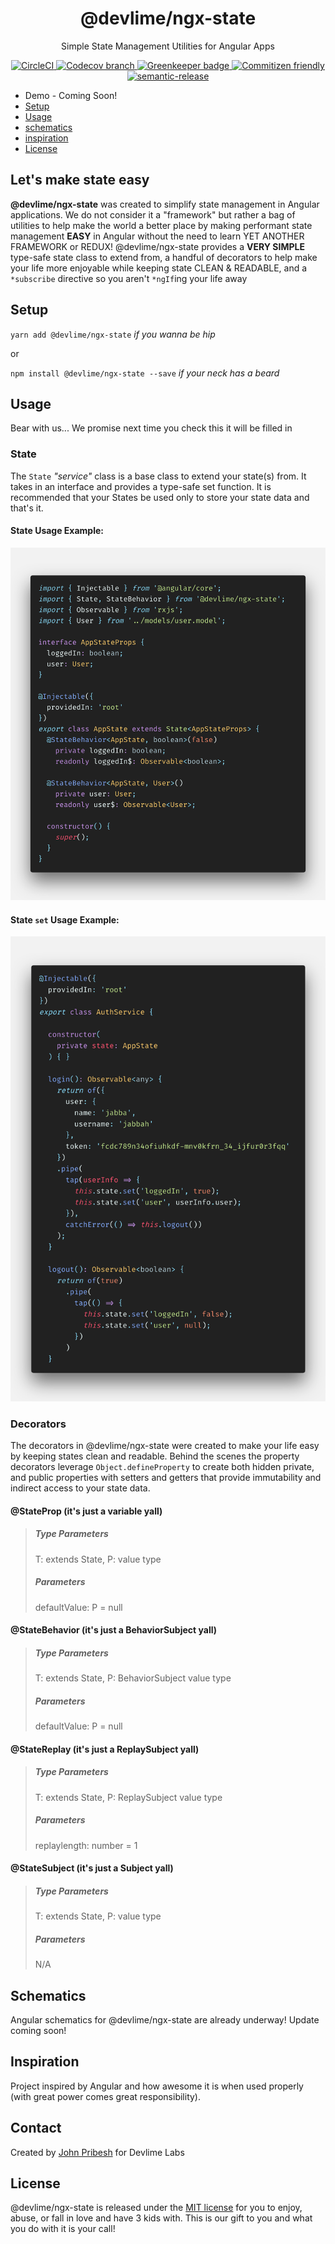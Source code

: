 <h1 align="center">@devlime/ngx-state</h1>
<p align="center">Simple State Management Utilities for Angular Apps</p>

<p align="center">
  <a href="https://circleci.com/gh/devlimelabs/ngx-state/tree/master">
    <img alt="CircleCI" src="https://img.shields.io/circleci/build/gh/devlimelabs/ngx-state/master?style=flat&token=08611d93f1898392311a4fc6b6fe87f48eaa5ad7">
  </a>
  <a href="https://codecov.io/gh/devlimelabs/ngx-state">
    <img alt="Codecov branch" src="https://img.shields.io/codecov/c/gh/devlimelabs/ngx-state/master?style=flat">
  </a>
  <a href="https://greenkeeper.io/">
    <img alt="Greenkeeper badge" src="https://badges.greenkeeper.io/devlimelabs/ngx-state.svg">
  </a>
  <a href="http://commitizen.github.io/cz-cli/">
    <img alt="Commitizen friendly" src="https://img.shields.io/badge/commitizen-friendly-brightgreen.svg">
  </a>
  <a href="https://github.com/semantic-release/semantic-release">
    <img alt="semantic-release" src="https://img.shields.io/badge/%20%20%F0%9F%93%A6%F0%9F%9A%80-semantic--release-e10079.svg">
  </a>
</p>

- Demo - Coming Soon!
- [Setup](#setup)
- [Usage](#usage)
- [schematics](#schematics)
- [inspiration](#inspiration)
- [License](#license)

## Let's make state easy
**@devlime/ngx-state** was created to simplify state management in Angular applications. We do not consider it a "framework" but rather a bag of utilities to help make the world a better place by making performant state management **EASY** in Angular without the need to learn YET ANOTHER FRAMEWORK or REDUX! @devlime/ngx-state provides a **VERY SIMPLE** type-safe state class to extend from, a handful of decorators to help make your life more enjoyable while keeping state CLEAN & READABLE, and a `*subscribe` directive so you aren't `*ngIf`ing your life away

## Setup
`yarn add @devlime/ngx-state` *if you wanna be hip*

or

`npm install @devlime/ngx-state --save` *if your neck has a beard*

## Usage
Bear with us... We promise next time you check this it will be filled in

### State
The `State` *"service"* class is a base class to extend your state(s) from. It takes in an interface and provides a type-safe set function. It is recommended that your States be used only to store your state data and that's it.
#### State Usage Example:
<img alt="Basic state class example" src="./assets/state.png">

#### State `set` Usage Example:
<img alt="Basic state set usage example" src="./assets/auth-service.png">

### Decorators
The decorators in @devlime/ngx-state were created to make your life easy by keeping states clean and readable. Behind the scenes the property decorators leverage `Object.defineProperty` to create both hidden private, and public properties with setters and getters that provide immutability and indirect access to your state data.

#### @StateProp (it's just a variable yall)
> ##### Type Parameters
> T: extends State,
> P: value type
> ##### Parameters
> defaultValue: P = null

#### @StateBehavior (it's just a BehaviorSubject yall)
> ##### Type Parameters
> T: extends State,
> P: BehaviorSubject value type
> ##### Parameters
> defaultValue: P = null

#### @StateReplay (it's just a ReplaySubject yall)
> ##### Type Parameters
> T: extends State,
> P: ReplaySubject value type
> ##### Parameters
> replaylength: number = 1

#### @StateSubject (it's just a Subject yall)
> ##### Type Parameters
> T: extends State,
> P: value type
> ##### Parameters
> N/A

## Schematics
Angular schematics for @devlime/ngx-state are already underway! Update coming soon!

## Inspiration
Project inspired by Angular and how awesome it is when used properly (with great power comes great responsibility). 

## Contact
Created by [John Pribesh](mailto:john@devlimelabs.com) for Devlime Labs

## License
@devlime/ngx-state is released under the
[MIT license](https://opensource.org/licenses/MIT) for you to enjoy, abuse, or fall in love and have 3 kids with. This is our gift to you and what you do with it is your call!
